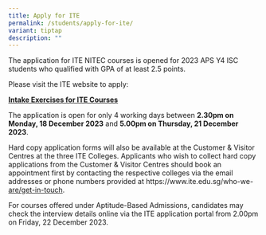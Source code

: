 ```yaml
---
title: Apply for ITE
permalink: /students/apply-for-ite/
variant: tiptap
description: ""
---
```

<p>The application for ITE NITEC courses is opened for 2023 APS Y4 ISC students who qualified with GPA of at least 2.5 points.</p><p>Please visit the ITE website to apply:</p><p><strong><a href="https://www.ite.edu.sg/apply-for-ITE-courses/full-time-3-year-higher-nitec-and-2-year-nitec/for-isc-progression-to-nitec" rel="noopener noreferrer nofollow" target="_blank">Intake Exercises for ITE Courses</a></strong></p><p>The application is open for only 4 working days between <strong>2.30pm on Monday, 18 December 2023</strong> and <strong>5.00pm on Thursday, 21 December 2023</strong>.</p><p>Hard copy application forms will also be available at the Customer &amp; Visitor Centres at the three ITE Colleges. Applicants who wish to collect hard copy applications from the Customer &amp; Visitor Centres should book an appointment first by contacting the respective colleges via the email addresses or phone numbers provided at <a rel="noopener noreferrer nofollow" target="_blank">https://www.ite.edu.sg/who-we-</a> <a href="https://www.ite.edu.sg/who-we-are/get-in-touch" rel="noopener noreferrer nofollow" target="_blank">are/get-in-touch</a>.</p><p>For courses offered under Aptitude-Based Admissions, candidates may check the interview details online via the ITE application portal from 2.00pm on Friday, 22 December 2023.</p><p></p>